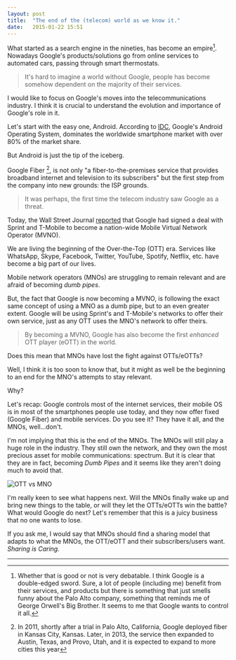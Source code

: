 ```yaml
---
layout: post
title:  "The end of the (telecom) world as we know it."
date:   2015-01-22 15:51  
---
```


What started as a search engine in the nineties, has become an empire[^fn1]. Nowadays Google's products/solutions go from online services to automated cars, passing through smart thermostats.

>It's hard to imagine a world without Google, people has become somehow dependent on the majority of their services.

I would like to focus on Google's moves into the telecommunications industry. I think it is crucial to understand the evolution and importance of Google's role in it.

Let's start with the easy one, Android. According to [IDC](http://www.idc.com/prodserv/smartphone-os-market-share.jsp "IDC report"), Google's Android Operating System, dominates the worldwide smartphone market with over 80% of the market share.

But Android is just the tip of the iceberg. 

Google Fiber [^fn2], is not only "a fiber-to-the-premises service that provides broadband internet and television to its subscribers" but the first step from the company into new grounds: the ISP grounds. 

> It was perhaps, the first time the telecom industry saw Google as a threat.

Today, the Wall Street Journal [reported](http://www.wsj.com/articles/google-to-sell-wireless-service-in-deals-with-sprint-t-mobile-1421887967?mod=WSJ_hp_LEFTTopStories "WSJ Article") that Google had signed a deal with Sprint and T-Mobile to become a nation-wide Mobile Virtual Network Operator (MVNO).

We are living the beginning of the Over-the-Top (OTT) era. Services like WhatsApp, Skype, Facebook, Twitter, YouTube, Spotify, Netflix, etc. have become a big part of our lives.

Mobile network operators (MNOs) are struggling to remain relevant and are afraid of becoming *dumb pipes*.

But, the fact that Google is now becoming a MVNO, is following the exact same concept of using a MNO as a dumb pipe, but to an even greater extent. Google will be using Sprint's and T-Mobile's networks to offer their own service, just as any OTT uses the MNO's network to offer theirs. 

>By becoming a MVNO, Google has also become the first *enhanced* OTT player (eOTT) in the world.

Does this mean that MNOs have lost the fight against OTTs/eOTTs? 

Well, I think it is too soon to know that, but it might as well be the beginning to an end for the MNO's attempts to stay relevant.

Why?

Let's recap: Google controls most of the internet services, their mobile OS is in most of the smartphones people use today, and they now offer fixed (Google Fiber) and mobile services. Do you see it? They have it all, and the MNOs, well...don't. 

I'm not implying that this is the end of the MNOs. The MNOs will still play a huge role in the industry. They still own the network, and they own the most precious asset for mobile communications: spectrum. But it is clear that they are in fact, becoming *Dumb Pipes* and it seems like they aren't doing much to avoid that.


![OTT vs MNO](http://cdn.static-economist.com/sites/default/files/images/print-edition/20120811_WBD002_0.jpg)

I'm really keen to see what happens next. Will the MNOs finally wake up and bring new things to the table, or will they let the OTTs/eOTTs win the battle? What would Google do next? Let's remember that this is a juicy business that no one wants to lose.

If you ask me, I would say that MNOs should find a sharing model that adapts to what the MNOs, the OTT/eOTT and their subscribers/users want. *Sharing is Caring.*


----------


[^fn1]: Whether that is good or not is very debatable. I think Google is a double-edged sword. Sure, a lot of people (including me) benefit from their services, and products but there is something that just smells funny about the Palo Alto company, something that reminds me of George Orwell's Big Brother. It seems to me that Google wants to control it all.

[^fn2]: In 2011, shortly after a trial in Palo Alto, California, Google deployed fiber in Kansas City, Kansas. Later, in 2013, the service then expanded to Austin, Texas, and Provo, Utah, and it is expected to expand to more cities this year
